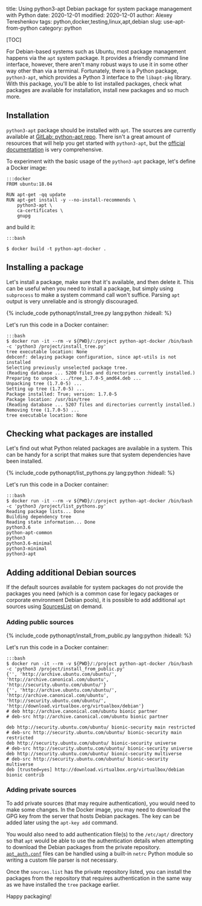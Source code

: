 title: Using python3-apt Debian package for system package management with Python
date: 2020-12-01
modified: 2020-12-01
author: Alexey Tereshenkov
tags: python,docker,testing,linux,apt,debian
slug: use-apt-from-python
category: python

[TOC]

For Debian-based systems such as Ubuntu, most package management happens via the `apt`
system package.
It provides a friendly command line interface, however, there aren't many robust ways to use
it in some other way other than via a terminal.
Fortunately, there is a Python package, `python3-apt`, which provides a Python 3 interface 
to the `libapt-pkg` library.
With this package, you'll be able to list installed packages, check what packages are 
available for installation, install new packages and so much more.

## Installation

`python3-apt` package should be installed with `apt`.
The sources are currently available at 
[GitLab: python-apt repo](https://salsa.debian.org/apt-team/python-apt).
There isn't a great amount of resources that will help you get started with `python3-apt`,
but the [official documentation](https://apt-team.pages.debian.net/python-apt/library/index.html) 
is very comprehensive.

To experiment with the basic usage of the `python3-apt` package, let's define a Docker image:

    :::docker
    FROM ubuntu:18.04

    RUN apt-get -qq update
    RUN apt-get install -y --no-install-recommends \
        python3-apt \
        ca-certificates \        
        gnupg

and build it:

    :::bash

    $ docker build -t python-apt-docker .

## Installing a package

Let's install a package, make sure that it's available, and then delete it.
This can be useful when you need to install a package, but simply using `subprocess`
to make a system command call won't suffice.
Parsing `apt` output is very unreliable and is strongly discouraged.

{% include_code pythonapt/install_tree.py lang:python :hideall: %}

Let's run this code in a Docker container:

    :::bash
    $ docker run -it --rm -v ${PWD}/:/project python-apt-docker /bin/bash -c 'python3 /project/install_tree.py'
    tree executable location: None
    debconf: delaying package configuration, since apt-utils is not installed
    Selecting previously unselected package tree.
    (Reading database ... 5200 files and directories currently installed.)
    Preparing to unpack .../tree_1.7.0-5_amd64.deb ...
    Unpacking tree (1.7.0-5) ...
    Setting up tree (1.7.0-5) ...
    Package installed: True; version: 1.7.0-5
    Package location: /usr/bin/tree
    (Reading database ... 5207 files and directories currently installed.)
    Removing tree (1.7.0-5) ...
    tree executable location: None

## Checking what packages are installed

Let's find out what Python related packages are available in a system.
This can be handy for a script that makes sure that system dependencies have
been installed.

{% include_code pythonapt/list_pythons.py lang:python :hideall: %}

Let's run this code in a Docker container:

    :::bash
    $ docker run -it --rm -v ${PWD}/:/project python-apt-docker /bin/bash -c 'python3 /project/list_pythons.py'
    Reading package lists... Done
    Building dependency tree       
    Reading state information... Done
    python3.6
    python-apt-common
    python3
    python3.6-minimal
    python3-minimal
    python3-apt

## Adding additional Debian sources

If the default sources available for system packages do not provide the packages you need
(which is a common case for legacy packages or corporate environment Debian pools),
it is possible to add additional `apt` sources using [SourcesList](https://wiki.debian.org/SourcesList)
on demand.

### Adding public sources

{% include_code pythonapt/install_from_public.py lang:python :hideall: %}

Let's run this code in a Docker container:

    :::bash
    $ docker run -it --rm -v ${PWD}/:/project python-apt-docker /bin/bash -c 'python3 /project/install_from_public.py'
    {'', 'http://archive.ubuntu.com/ubuntu/', 'http://archive.canonical.com/ubuntu', 'http://security.ubuntu.com/ubuntu/'}
    {'', 'http://archive.ubuntu.com/ubuntu/', 'http://archive.canonical.com/ubuntu', 'http://security.ubuntu.com/ubuntu/', 'http://download.virtualbox.org/virtualbox/debian'}
    # deb http://archive.canonical.com/ubuntu bionic partner
    # deb-src http://archive.canonical.com/ubuntu bionic partner

    deb http://security.ubuntu.com/ubuntu/ bionic-security main restricted
    # deb-src http://security.ubuntu.com/ubuntu/ bionic-security main restricted
    deb http://security.ubuntu.com/ubuntu/ bionic-security universe
    # deb-src http://security.ubuntu.com/ubuntu/ bionic-security universe
    deb http://security.ubuntu.com/ubuntu/ bionic-security multiverse
    # deb-src http://security.ubuntu.com/ubuntu/ bionic-security multiverse
    deb [trusted=yes] http://download.virtualbox.org/virtualbox/debian bionic contrib

### Adding private sources

To add private sources (that may require authentication), you would need to make some changes.
In the Docker image, you may need to download the GPG key from the server that hosts Debian packages.
The key can be added later using the `apt-key add` command.

You would also need to add authentication file(s) to the `/etc/apt/` directory so that `apt`
would be able to use the authentication details when attempting to download the Debian packages
from the private repository.
[`apt_auth.conf`](https://manpages.debian.org/testing/apt/apt_auth.conf.5.en.html) files 
can be handled using a built-in `netrc` Python module so writing a custom file parser is not necessary.

Once the `sources.list` has the private repository listed, you can install the packages from
the repository that requires authentication in the same way as we have installed the `tree` package earlier.

Happy packaging!